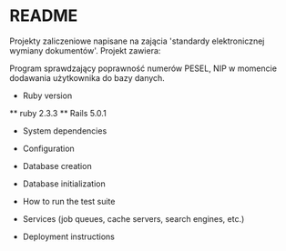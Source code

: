 # README

Projekty zaliczeniowe napisane na zającia 'standardy elektronicznej wymiany dokumentów'. Projekt zawiera:

Program sprawdzający poprawność numerów PESEL, NIP w momencie dodawania użytkownika do bazy danych.

* Ruby version

** ruby 2.3.3
** Rails 5.0.1

* System dependencies

* Configuration

* Database creation

* Database initialization

* How to run the test suite

* Services (job queues, cache servers, search engines, etc.)

* Deployment instructions
